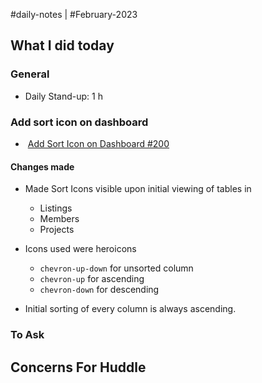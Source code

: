 #daily-notes | #February-2023

## What I did today


### General

- Daily Stand-up: 1 h

### Add sort icon on dashboard

-    [Add Sort Icon on Dashboard #200](https://github.com/resonate-dev/saturn/issues/200)

#### Changes made

- Made Sort Icons visible upon initial viewing of tables in
  - Listings
  - Members
  - Projects
- Icons used were heroicons
  - `chevron-up-down` for unsorted column
  - `chevron-up` for ascending
  - `chevron-down` for descending

- Initial sorting of every column is always ascending.

### To Ask


## Concerns For Huddle

